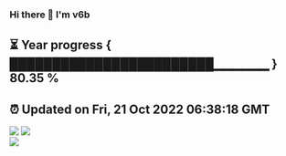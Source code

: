 ### Hi there 👋  I'm v6b  
⏳ Year progress { ████████████████████████▁▁▁▁▁▁ } 80.35 %
---
⏰ Updated on Fri, 21 Oct 2022 06:38:18 GMT
---
![](https://github-readme-stats.vercel.app/api?username=v6b&bg_color=30,e96443,904e95&title_color=fff&text_color=fff&layout=compact)
![](https://github-readme-stats.vercel.app/api/top-langs/?username=v6b&layout=compact&bg_color=30,e96443,904e95&title_color=fff&text_color=fff)  
![](https://gcore.jsdelivr.net/gh/v6b/v6b@main/assets/github-contribution-grid-snake.svg)


